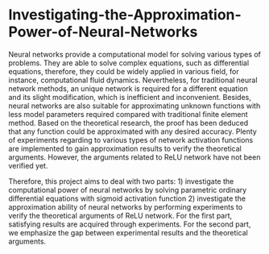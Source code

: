 # Investigating-the-Approximation-Power-of-Neural-Networks

Neural networks provide a computational model for solving various types of problems. They are able to solve complex equations, such as differential equations, therefore, they could be widely applied in various field, for instance, computational fluid dynamics. Nevertheless, for traditional neural network methods, an unique network is required for a different equation and its slight modification, which is inefficient and inconvenient. Besides, neural networks are also suitable for approximating unknown functions with less model parameters required compared with traditional finite element method. Based on the theoretical research, the proof has been deduced that any function could be approximated with any desired accuracy. Plenty of experiments regarding to various types of
network activation functions are implemented to gain approximation results to verify the theoretical arguments. However, the arguments related to ReLU network have not been verified yet.

Therefore, this project aims to deal with two parts: 1) investigate the computational power of neural networks by solving parametric ordinary differential equations with sigmoid activation function 2) investigate the approximation ability of neural networks by performing experiments to verify the theoretical arguments of ReLU network. For the first part, satisfying results are acquired through experiments. For the second part, we emphasize the gap between experimental results and the theoretical arguments.

